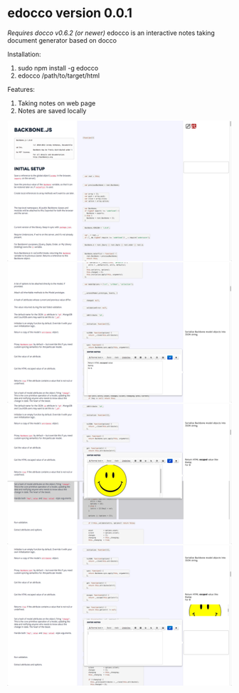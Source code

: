 edocco version 0.0.1
==========================
*Requires docco v0.6.2 (or newer)*
edocco is an interactive notes taking document generator based on docco

Installation:

  1. sudo npm install -g edocco
  2. edocco /path/to/target/html

Features:

1. Taking notes on web page
2. Notes are saved locally

![Screen shot 1](screenshots/screenshot1.png)
![Screen shot 2](screenshots/screenshot2.png)
![Screen shot 3](screenshots/screenshot3.png)
![Screen shot 4](screenshots/screenshot4.png)

